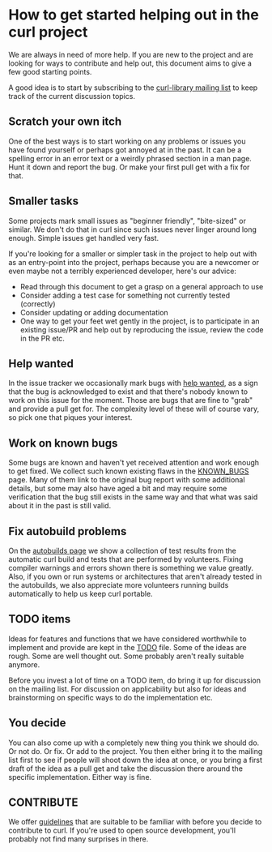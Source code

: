 # How to get started helping out in the curl project

We are always in need of more help. If you are new to the project and are
looking for ways to contribute and help out, this document aims to give a few
good starting points.

A good idea is to start by subscribing to the [curl-library mailing
list](https://cool.haxx.se/mailman/listinfo/curl-library) to keep track of the
current discussion topics.

## Scratch your own itch

One of the best ways is to start working on any problems or issues you have
found yourself or perhaps got annoyed at in the past. It can be a spelling
error in an error text or a weirdly phrased section in a man page. Hunt it
down and report the bug. Or make your first pull get with a fix for that.

## Smaller tasks

Some projects mark small issues as "beginner friendly", "bite-sized" or
similar. We don't do that in curl since such issues never linger around long
enough. Simple issues get handled very fast.

If you're looking for a smaller or simpler task in the project to help out
with as an entry-point into the project, perhaps because you are a newcomer or
even maybe not a terribly experienced developer, here's our advice:

 - Read through this document to get a grasp on a general approach to use
 - Consider adding a test case for something not currently tested (correctly)
 - Consider updating or adding documentation
 - One way to get your feet wet gently in the project, is to participate in an
   existing issue/PR and help out by reproducing the issue, review the code in
   the PR etc.

## Help wanted

In the issue tracker we occasionally mark bugs with [help
wanted](https://github.com/curl/curl/labels/help%20wanted), as a sign that the
bug is acknowledged to exist and that there's nobody known to work on this
issue for the moment. Those are bugs that are fine to "grab" and provide a
pull get for. The complexity level of these will of course vary, so pick
one that piques your interest.

## Work on known bugs

Some bugs are known and haven't yet received attention and work enough to get
fixed. We collect such known existing flaws in the
[KNOWN_BUGS](https://curl.se/docs/knownbugs.html) page. Many of them link
to the original bug report with some additional details, but some may also
have aged a bit and may require some verification that the bug still exists in
the same way and that what was said about it in the past is still valid.

## Fix autobuild problems

On the [autobuilds page](https://curl.se/dev/builds.html) we show a
collection of test results from the automatic curl build and tests that are
performed by volunteers. Fixing compiler warnings and errors shown there is
something we value greatly. Also, if you own or run systems or architectures
that aren't already tested in the autobuilds, we also appreciate more
volunteers running builds automatically to help us keep curl portable.

## TODO items

Ideas for features and functions that we have considered worthwhile to
implement and provide are kept in the
[TODO](https://curl.se/docs/todo.html) file. Some of the ideas are
rough. Some are well thought out. Some probably aren't really suitable
anymore.

Before you invest a lot of time on a TODO item, do bring it up for discussion
on the mailing list. For discussion on applicability but also for ideas and
brainstorming on specific ways to do the implementation etc.

## You decide

You can also come up with a completely new thing you think we should do. Or
not do. Or fix. Or add to the project. You then either bring it to the mailing
list first to see if people will shoot down the idea at once, or you bring a
first draft of the idea as a pull get and take the discussion there around
the specific implementation. Either way is fine.

## CONTRIBUTE

We offer [guidelines](https://curl.se/dev/contribute.html) that are
suitable to be familiar with before you decide to contribute to curl. If
you're used to open source development, you'll probably not find many
surprises in there.
